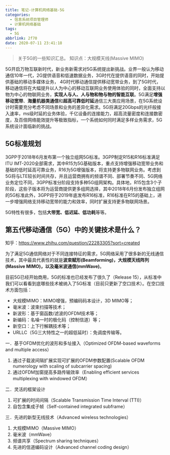 ```yaml
---
title: 笔记-计算机网络基础-5G
categories:
  - 信息系统项目管理师
  - 计算机网络基础
tags:
  - 5G
abbrlink: 2f70
date: 2020-07-11 23:41:18
---
```


> 关于5G的一些知识汇总。
知识点：大规模天线(Massive MIMO)

<!-- more -->

5G开启万物互联新时代，新业务新需求对5G系统提出新挑战。业界一般认为移动通信10年一代，2G提供语音和低速数据业务，3G时代在提供语音的同时，开始提供基础的移动多媒体业务， 4G时代移动通信提供移动宽带业务，到了5G时代，移动通信将在大幅提升以人为中心的移动互联网业务使用体验的同时，全面支持以物为中心的物联网业务，**实现人与人、人与物和物与物的智能互联**。5G满足**增强移动宽带**、**海量机器类通信**和**超高可靠低时延**通信三大类应用场景，在5G系统设计时需要充分考虑不同场景和业务的差异化需求。5G将满足20Gbps的光纤般接入速率，ms级时延的业务体验，千亿设备的连接能力，超高流量密度和连接数密度，及百倍网络能效提升等极致指标，一个系统如何同时满足多样业务需求，5G系统设计面临新的挑战。

## 5G标准规划

3GPP于2018年6月发布第一个独立组网5G标准。3GPP制定R15和R16标准满足ITU IMT-2020全部需求，其中R15为5G基础版本，重点支持增强移动宽带业务和基础的低时延高可靠业务，R16为5G增强版本，将支持更多物联网业务。考虑到5G将与LTE较长时间共存，并且运营商拥有的频谱不同、部署节奏不同、5G网络业务定位不同，3GPP标准分阶段支持多种5G组网架构。具体地，R15包含3个子阶段，这些子版本将为运营商提供更多组网选择，其中2018年6月份发布独立组网的5G标准此外，3GPP将于2019年底发布R16标准，R16标准在R15的基础上，进一步增强网络支持移动宽带的能力和效率，同时扩展支持更多物联网场景。

5G特性有很多，包括**大带宽、低迟延、低功耗**等等。

## 第五代移动通信（5G）中的关键技术是什么？

知乎：<https://www.zhihu.com/question/22283305?sort=created>

为了满足5G通信网络对于不同连接特征的需求，5G网络采用了很多新的无线通信技术，其中最具代表性的就是**波束赋形(Beamforming)，大规模天线阵列(Massive MIMO)，以及毫米波通信(mmWave)**。

目前5G已经开始商用，5G的标准也已经发布了很久了（Release 15），从标准中我们可以看看到底哪些技术被纳入了5G标准（目前只更新了空口技术）。在空口技术方面包括：

- 大规模MIMO：MIMO增强，预编码码本设计，3D MIMO等；
- 毫米波：波束扫描等技术；
- 新波形：基于窗函数/滤波的OFDM技术等；
- 新编码：名噪一时的极化码（控制信道）等；
- 新空口：上下行解耦技术等；
- URLLC（5G三大特性之一的超低延时）：免调度传输等。

一．基于OFDM优化的波形和多址接入（Optimized OFDM-based waveforms and multiple access）

1. 通过子载波间隔扩展实现可扩展的OFDM参数配置(Scalable OFDM numerology with scaling of subcarrier spacing)
2. 通过OFDM加窗提高多路传输效率（Enabling efficient services multiplexing with windowed OFDM）

二．灵活的框架设计

1. 可扩展的时间间隔（Scalable Transmission Time Interval (TTI)）
2. 自包含集成子帧（Self-contained integrated subframe）

三．先进的新型无线技术（Advanced wireless technologies）

1. 大规模MIMO（Massive MIMO） 
2. 毫米波（mmWave）
3. 频谱共享（Spectrum sharing techniques）
4. 先进的信道编码设计（Advanced channel coding design）



